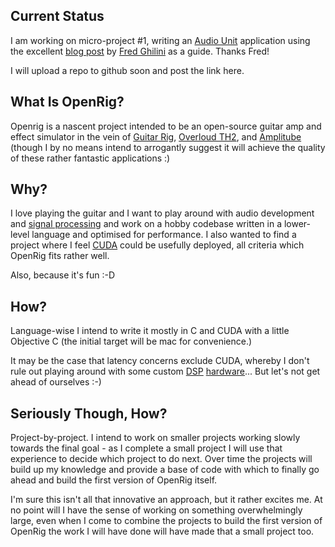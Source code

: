 ## Current Status ##

I am working on micro-project \#1, writing an [Audio Unit][proj0] application using the
excellent [blog post][proj1] by [Fred Ghilini][proj2] as a guide. Thanks Fred!

I will upload a repo to github soon and post the link here.

## What Is OpenRig? ##

Openrig is a nascent project intended to be an open-source guitar amp and effect simulator in
the vein of [Guitar Rig][0], [Overloud TH2][1], and [Amplitube][2] (though I by no means intend
to arrogantly suggest it will achieve the quality of these rather fantastic applications :)

## Why? ##

I love playing the guitar and I want to play around with audio development and
[signal processing][3] and work on a hobby codebase written in a lower-level language and
optimised for performance. I also wanted to find a project where I feel [CUDA][4] could be
usefully deployed, all criteria which OpenRig fits rather well.

Also, because it's fun :-D

## How? ##

Language-wise I intend to write it mostly in C and CUDA with a little Objective C (the initial
target will be mac for convenience.)

It may be the case that latency concerns exclude CUDA, whereby I don't rule out playing around
with some custom [DSP][5] [hardware][6]... But let's not get ahead of ourselves :-)

## Seriously Though, How? ##

Project-by-project. I intend to work on smaller projects working slowly towards the final
goal - as I complete a small project I will use that experience to decide which project to do
next. Over time the projects will build up my knowledge and provide a base of code with which to
finally go ahead and build the first version of OpenRig itself.

I'm sure this isn't all that innovative an approach, but it rather excites me. At no point will
I have the sense of working on something overwhelmingly large, even when I come to combine the
projects to build the first version of OpenRig the work I will have done will have made that a
small project too.

[0]:http://www.native-instruments.com/en/products/komplete/guitar/guitar-rig-5-pro/
[1]:http://overloud.com/products/th2.php
[2]:http://www.ikmultimedia.com/products/cat-view.php?C=family-amplitube
[3]:http://en.wikipedia.org/wiki/Signal_processing
[4]:http://www.nvidia.com/object/cuda_home_new.html
[5]:http://en.wikipedia.org/wiki/Digital_signal_processor
[6]:http://www.analog.com/en/processors-dsp/tigersharc/products/index.html

[proj0]:http://en.wikipedia.org/wiki/Audio_Unit
[proj1]:http://sample-hold.com/2011/11/23/getting-started-with-audio-units-on-os-x-lion-and-xcode-4-2-1/
[proj2]:http://sample-hold.com/about/
